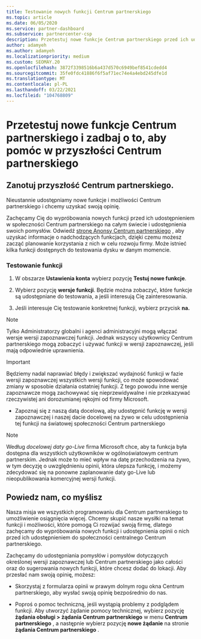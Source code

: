 ```yaml
---
title: Testowanie nowych funkcji Centrum partnerskiego
ms.topic: article
ms.date: 06/05/2020
ms.service: partner-dashboard
ms.subservice: partnercenter-csp
description: Przetestuj nowe funkcje Centrum partnerskiego przed ich udostępnieniem i przekaż nam swoją opinię. Zanotuj przyszłość Centrum partnerskiego.
author: adamyeh
ms.author: adamyeh
ms.localizationpriority: medium
ms.custom: SEOMAY.20
ms.openlocfilehash: 3872f3398516b6a437d570c6949bef8541cdedd4
ms.sourcegitcommit: 35fe0fdc41886f6f5af71ec74e4a4ebd245dfe1d
ms.translationtype: MT
ms.contentlocale: pl-PL
ms.lasthandoff: 03/22/2021
ms.locfileid: "104768809"
---
```

# <a name="test-drive-new-partner-center-features-and-help-shape-the-future-of-partner-center"></a>Przetestuj nowe funkcje Centrum partnerskiego i zadbaj o to, aby pomóc w przyszłości Centrum partnerskiego


## <a name="help-shape-the-future-of-partner-center"></a>Zanotuj przyszłość Centrum partnerskiego.

Nieustannie udostępniamy nowe funkcje i możliwości Centrum partnerskiego i chcemy uzyskać swoją opinię.

Zachęcamy Cię do wypróbowania nowych funkcji przed ich udostępnieniem w społeczności Centrum partnerskiego na całym świecie i udostępnienia swoich pomysłów. Odwiedź [stronę Anonsy Centrum partnerskiego](announcements/index.md) , aby uzyskać informacje o nadchodzących funkcjach, dzięki czemu możesz zacząć planowanie korzystania z nich w celu rozwoju firmy. Może istnieć kilka funkcji dostępnych do testowania dysku w danym momencie.

### <a name="test-drive-a-feature"></a>Testowanie funkcji

1. W obszarze **Ustawienia konta** wybierz pozycję **Testuj nowe funkcje**.

2. Wybierz pozycję **wersje funkcji**. Będzie można zobaczyć, które funkcje są udostępniane do testowania, a jeśli interesują Cię zainteresowania.

3. Jeśli interesuje Cię testowanie konkretnej funkcji, wybierz przycisk **na.**

> [!NOTE]  
> Tylko Administratorzy globalni i agenci administracyjni mogą włączać wersje wersji zapoznawczej funkcji. Jednak wszyscy użytkownicy Centrum partnerskiego mogą zobaczyć i używać funkcji w wersji zapoznawczej, jeśli mają odpowiednie uprawnienia.

> [!IMPORTANT]  
> Będziemy nadal naprawiać błędy i zwiększać wydajność funkcji w fazie wersji zapoznawczej wszystkich wersji funkcji, co może spowodować zmiany w sposobie działania ostatniej funkcji. Z tego powodu inne wersje zapoznawcze mogą zachowywać się nieprzewidywalne i nie przekazywać rzeczywistej ani dorozumianej rękojmi od firmy Microsoft.

- Zapoznaj się z naszą datą docelową, aby udostępnić funkcję w wersji zapoznawczej i naszej dacie docelowej na żywo w celu udostępnienia tej funkcji na światowej społeczności Centrum partnerskiego

> [!NOTE]  
> Według *docelowej daty go-Live* firma Microsoft chce, aby ta funkcja była dostępna dla wszystkich użytkowników w ogólnoświatowym centrum partnerskim. Jednak może to mieć wpływ na datę przechodzenia na żywo, w tym decyzję o uwzględnieniu opinii, która ulepsza funkcję, i możemy zdecydować się na ponowne zaplanowanie daty go-Live lub nieopublikowania komercyjnej wersji funkcji.  
 
## <a name="tell-us-what-you-think"></a>Powiedz nam, co myślisz

Nasza misja we wszystkich programowaniu dla Centrum partnerskiego to umożliwienie osiągnięcia więcej. Chcemy skupić nasze wysiłki na temat funkcji i możliwości, które pomogą Ci rozwijać swoją firmę, dlatego zachęcamy do wypróbowania nowych funkcji i udostępnienia opinii o nich przed ich udostępnieniem do społeczności centralnego Centrum partnerskiego. 

Zachęcamy do udostępniania pomysłów i pomysłów dotyczących określonej wersji zapoznawczej lub Centrum partnerskiego jako całości oraz do sugerowania nowych funkcji, które chcesz dodać do lokacji. Aby przesłać nam swoją opinię, możesz:  

- Skorzystaj z formularza opinii w prawym dolnym rogu okna Centrum partnerskiego, aby wysłać swoją opinię bezpośrednio do nas. 

- Poproś o pomoc techniczną, jeśli wystąpią problemy z podglądem funkcji. Aby utworzyć żądanie pomocy technicznej, wybierz pozycję **żądania obsługi > żądania Centrum partnerskiego** w menu **Centrum partnerskiego** , a następnie wybierz pozycję **nowe żądanie** na stronie **żądania Centrum partnerskiego** .



